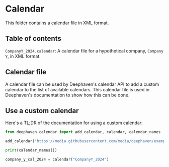 # Calendar

This folder contains a calendar file in XML format.

## Table of contents

`CompanyY_2024.calendar`: A calendar file for a hypothetical company, `Company Y`, in XML format.

## Calendar file

A calendar file can be used by Deephaven's calendar API to add a custom calendar to the list of available calendars. This calendar file is used in Deephaven's documentation to show how this can be done.

## Use a custom calendar

Here's a TL;DR of the documentation for using a custom calendar:

```python
from deephaven.calendar import add_calendar, calendar, calendar_names

add_calendar("https://media.githubusercontent.com/media/deephaven/examples/main/Calendar/CompanyY_2024.calendar")

print(calendar_names())

company_y_cal_2024 = calendar("CompanyY_2024")
```